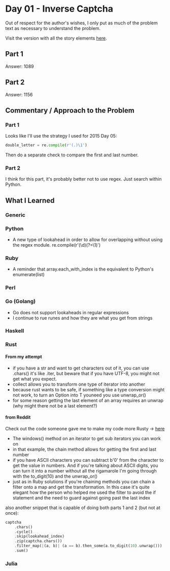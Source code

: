 # Day 01 - Inverse Captcha

Out of respect for the author's wishes, I only put as much of the problem text as necessary to understand the problem.

Visit the version with all the story elements [here](https://adventofcode.com/2017/day/1).

## Part 1
Answer: 1089

## Part 2
Answer: 1156

## Commentary / Approach to the Problem

### Part 1
Looks like I'll use the strategy I used for 2015 Day 05:

```python
double_letter = re.compile(r'(.)\1')
```

Then do a separate check to compare the first and last number.

### Part 2
I think for this part, it's probably better not to use regex. Just search within Python. 

## What I Learned

### Generic

### Python
- A new type of lookahead in order to allow for overlapping without using the regex module. re.compile(r'(\d)(?=\1)')

### Ruby
- A reminder that array.each_with_index is the equivalent to Python's enumerate(list)
### Perl

### Go (Golang)
- Go does not support lookaheads in regular expressions
- I continue to rue runes and how they are what you get from strings
### Haskell

### Rust
#### From my attempt
- if you have a str and want to get characters out of it, you can use .chars() it's like .iter, but beware that if you have UTF-8, you might not get what you expect.    
- collect allows you to transform one type of iterator into another
- because rust wants to be safe, if something like a type conversion might not work, to turn an Option<T> into T youneed you use unwrap_or()
- for some reason getting the last element of an array requires an unwrap (why might there not be a last element?)
#### from Reddit
Check out the code someone gave me to make my code more Rusty -> [here](https://github.com/djotaku/adventofcode/blob/849c1e8d7c096db03c98954244a54ff705febe77/2017/Day_01/Rust/reddit_solution.rs)

- The windows() method on an iterator to get sub iterators you can work on
- in that example, the chain method allows for getting the first and last number
- if you have ASCII characters you can subtract b'0' from the character to get the value in numbers. And if you're talking about ASCII digits, you can turn it into a number without all the rigamarole I'm going through with the to_digit(10) and the unwrap_or()
- just as in Ruby solutions if you're chaining methods you can chain a filter onto a map and get the transformation. In this case it's quite elegant how the person who helped me used the filter to avoid the if statement and the need to guard against going past the last index

also another snippet that is capable of doing both parts 1 and 2 (but not at once):

```rust
captcha
    .chars()
    .cycle()
    .skip(lookahead_index)
    .zip(captcha.chars())
    .filter_map(|(a, b)| (a == b).then_some(a.to_digit(10).unwrap()))
    .sum()
```

### Julia
    

